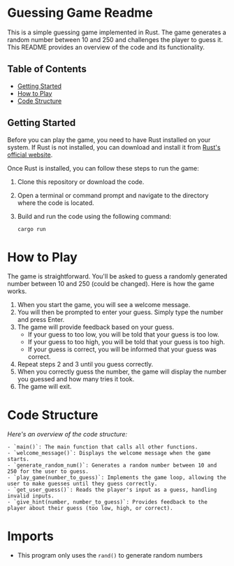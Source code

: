 # Guessing Game Readme

This is a simple guessing game implemented in Rust. The game generates a random number between 10 and 250 and challenges the player to guess it. This README provides an overview of the code and its functionality.

## Table of Contents

- [Getting Started](#getting-started)
- [How to Play](#how-to-play)
- [Code Structure](#code-structure)

## Getting Started

Before you can play the game, you need to have Rust installed on your system. If Rust is not installed, you can download and install it from [Rust's official website](https://www.rust-lang.org/).

Once Rust is installed, you can follow these steps to run the game:

1. Clone this repository or download the code.

2. Open a terminal or command prompt and navigate to the directory where the code is located.

3. Build and run the code using the following command:

   ```bash
   cargo run
   ```

# How to Play

The game is straightforward. You'll be asked to guess a randomly generated number between 10 and 250 (could be changed). Here is how the game works.

1. When you start the game, you will see a welcome message.
2. You will then be prompted to enter your guess. Simply type the number and press Enter.
3. The game will provide feedback based on your guess.
   - If your guess to too low, you will be told that your guess is too low.
   - If your guess to too high, you will be told that your guess is too high.
   - If your guess is correct, you will be informed that your guess was correct.
4. Repeat steps 2 and 3 until you guess correctly.
5. When you correctly guess the number, the game will display the number you guessed and how many tries it took.
6. The game will exit.

# Code Structure

_Here's an overview of the code structure:_

    - `main()`: The main function that calls all other functions.
    - `welcome_message()`: Displays the welcome message when the game starts.
    - `generate_random_num()`: Generates a random number between 10 and 250 for the user to guess.
    - `play_game(number_to_guess)`: Implements the game loop, allowing the user to make guesses until they guess correctly.
    - `get_user_guess()`: Reads the player's input as a guess, handling invalid inputs.
    - `give_hint(number, number_to_guess)`: Provides feedback to the player about their guess (too low, high, or correct).

# Imports

- This program only uses the `rand()` to generate random numbers
